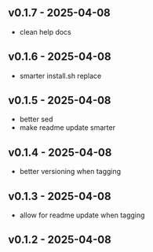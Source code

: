 ## v0.1.7 - 2025-04-08

- clean help docs


## v0.1.6 - 2025-04-08

- smarter install.sh replace


## v0.1.5 - 2025-04-08

- better sed
- make readme update smarter


## v0.1.4 - 2025-04-08

- better versioning when tagging


## v0.1.3 - 2025-04-08

- allow for readme update when tagging


## v0.1.2 - 2025-04-08




